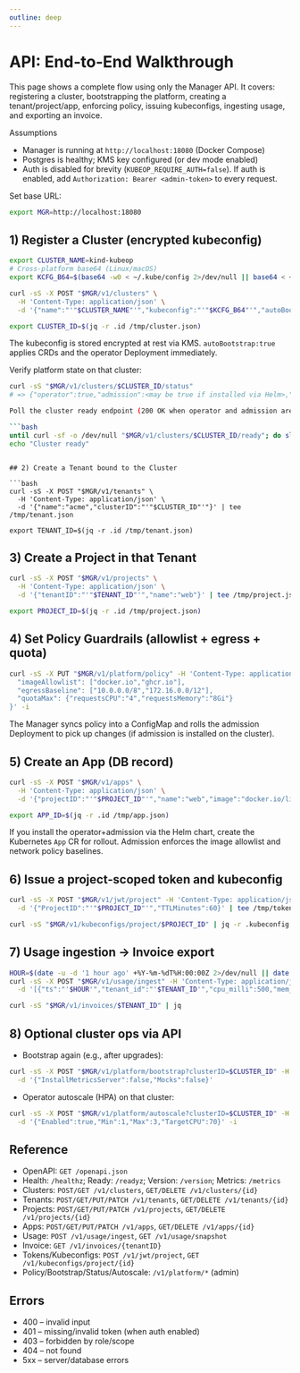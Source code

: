 ```yaml
---
outline: deep
---
```


# API: End‑to‑End Walkthrough

This page shows a complete flow using only the Manager API. It covers: registering a cluster, bootstrapping the platform, creating a tenant/project/app, enforcing policy, issuing kubeconfigs, ingesting usage, and exporting an invoice.

Assumptions

- Manager is running at `http://localhost:18080` (Docker Compose)
- Postgres is healthy; KMS key configured (or dev mode enabled)
- Auth is disabled for brevity (`KUBEOP_REQUIRE_AUTH=false`). If auth is enabled, add `Authorization: Bearer <admin-token>` to every request.

Set base URL:

```bash
export MGR=http://localhost:18080
```

## 1) Register a Cluster (encrypted kubeconfig)

```bash
export CLUSTER_NAME=kind-kubeop
# Cross‑platform base64 (Linux/macOS)
export KCFG_B64=$(base64 -w0 < ~/.kube/config 2>/dev/null || base64 < ~/.kube/config | tr -d '\n')

curl -sS -X POST "$MGR/v1/clusters" \
  -H 'Content-Type: application/json' \
  -d '{"name":"'"$CLUSTER_NAME"'","kubeconfig":"'"$KCFG_B64"'","autoBootstrap":true,"installAdmission":true,"withMocks":true}' | tee /tmp/cluster.json

export CLUSTER_ID=$(jq -r .id /tmp/cluster.json)
```

The kubeconfig is stored encrypted at rest via KMS. `autoBootstrap:true` applies CRDs and the operator Deployment immediately.

Verify platform state on that cluster:

```bash
curl -sS "$MGR/v1/clusters/$CLUSTER_ID/status"
# => {"operator":true,"admission":<may be true if installed via Helm>,"webhookCABundle":<bool>}

Poll the cluster ready endpoint (200 OK when operator and admission are Ready and CABundle set):

```bash
until curl -sf -o /dev/null "$MGR/v1/clusters/$CLUSTER_ID/ready"; do sleep 3; done
echo "Cluster ready"
```
```

## 2) Create a Tenant bound to the Cluster

```bash
curl -sS -X POST "$MGR/v1/tenants" \
  -H 'Content-Type: application/json' \
  -d '{"name":"acme","clusterID":"'"$CLUSTER_ID"'"}' | tee /tmp/tenant.json

export TENANT_ID=$(jq -r .id /tmp/tenant.json)
```

## 3) Create a Project in that Tenant

```bash
curl -sS -X POST "$MGR/v1/projects" \
  -H 'Content-Type: application/json' \
  -d '{"tenantID":"'"$TENANT_ID"'","name":"web"}' | tee /tmp/project.json

export PROJECT_ID=$(jq -r .id /tmp/project.json)
```

## 4) Set Policy Guardrails (allowlist + egress + quota)

```bash
curl -sS -X PUT "$MGR/v1/platform/policy" -H 'Content-Type: application/json' -d '{
  "imageAllowlist": ["docker.io","ghcr.io"],
  "egressBaseline": ["10.0.0.0/8","172.16.0.0/12"],
  "quotaMax": {"requestsCPU":"4","requestsMemory":"8Gi"}
}' -i
```

The Manager syncs policy into a ConfigMap and rolls the admission Deployment to pick up changes (if admission is installed on the cluster).

## 5) Create an App (DB record)

```bash
curl -sS -X POST "$MGR/v1/apps" \
  -H 'Content-Type: application/json' \
  -d '{"projectID":"'"$PROJECT_ID"'","name":"web","image":"docker.io/library/nginx:1.25","host":"web.local"}' | tee /tmp/app.json

export APP_ID=$(jq -r .id /tmp/app.json)
```

If you install the operator+admission via the Helm chart, create the Kubernetes `App` CR for rollout. Admission enforces the image allowlist and network policy baselines.

## 6) Issue a project‑scoped token and kubeconfig

```bash
curl -sS -X POST "$MGR/v1/jwt/project" -H 'Content-Type: application/json' \
  -d '{"ProjectID":"'"$PROJECT_ID"'","TTLMinutes":60}' | tee /tmp/token.json

curl -sS "$MGR/v1/kubeconfigs/project/$PROJECT_ID" | jq -r .kubeconfig > kubeconfig.yaml
```

## 7) Usage ingestion → Invoice export

```bash
HOUR=$(date -u -d '1 hour ago' +%Y-%m-%dT%H:00:00Z 2>/dev/null || date -u -v -1H +%Y-%m-%dT%H:00:00Z)
curl -sS -X POST "$MGR/v1/usage/ingest" -H 'Content-Type: application/json' \
  -d '[{"ts":"'$HOUR'","tenant_id":"'$TENANT_ID'","cpu_milli":500,"mem_mib":1024}]'

curl -sS "$MGR/v1/invoices/$TENANT_ID" | jq
```

## 8) Optional cluster ops via API

- Bootstrap again (e.g., after upgrades):

```bash
curl -sS -X POST "$MGR/v1/platform/bootstrap?clusterID=$CLUSTER_ID" -H 'Content-Type: application/json' \
  -d '{"InstallMetricsServer":false,"Mocks":false}'
```

- Operator autoscale (HPA) on that cluster:

```bash
curl -sS -X POST "$MGR/v1/platform/autoscale?clusterID=$CLUSTER_ID" -H 'Content-Type: application/json' \
  -d '{"Enabled":true,"Min":1,"Max":3,"TargetCPU":70}' -i
```

## Reference

- OpenAPI: `GET /openapi.json`
- Health: `/healthz`; Ready: `/readyz`; Version: `/version`; Metrics: `/metrics`
- Clusters: `POST/GET /v1/clusters`, `GET/DELETE /v1/clusters/{id}`
- Tenants: `POST/GET/PUT/PATCH /v1/tenants`, `GET/DELETE /v1/tenants/{id}`
- Projects: `POST/GET/PUT/PATCH /v1/projects`, `GET/DELETE /v1/projects/{id}`
- Apps: `POST/GET/PUT/PATCH /v1/apps`, `GET/DELETE /v1/apps/{id}`
- Usage: `POST /v1/usage/ingest`, `GET /v1/usage/snapshot`
- Invoice: `GET /v1/invoices/{tenantID}`
- Tokens/Kubeconfigs: `POST /v1/jwt/project`, `GET /v1/kubeconfigs/project/{id}`
- Policy/Bootstrap/Status/Autoscale: `/v1/platform/*` (admin)

## Errors

- 400 – invalid input
- 401 – missing/invalid token (when auth enabled)
- 403 – forbidden by role/scope
- 404 – not found
- 5xx – server/database errors
